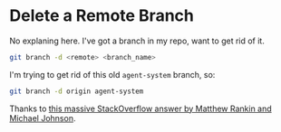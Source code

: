# Delete a Remote Branch

No explaning here. I've got a branch in my repo, want to get rid of it.

```bash
git branch -d <remote> <branch_name>
```

I'm trying to get rid of this old `agent-system` branch, so:

```bash
git branch -d origin agent-system
```

Thanks to [this massive StackOverflow answer by Matthew Rankin and Michael Johnson][1].

[1]: https://stackoverflow.com/a/2003515